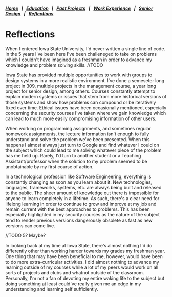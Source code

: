 ##### [Home](README.md) &nbsp; | &nbsp; [Education](education.md) &nbsp; | &nbsp; [Past Projects](projects.md) &nbsp; | &nbsp; [Work Experience](experience.md) &nbsp; | &nbsp; [Senior Design](sDesign.md) &nbsp; | &nbsp; [Reflections](reflections.md)

# Reflections
When I entered Iowa State University, I'd never written a single line of code. In the 5 years I've been here I've been challeneged to take on problems which I couldn't have imagined as a freshman in order to advance my knowledge and problem solving skills. //TODO

Iowa State has provided multiple opportunities to work with groups to design systems in a more realistic environment. I've done a semeseter long project in 309, multiple projects in the management course, a year long project for senior design, among others. Courses constantly attempt to explain modern systems or issues that stem from more historical versions of those systems and show how problems can compound or be iteratively fixed over time. Ethical issues have been occasionally mentioned, especially concerning the security courses I've taken where we gain knowledge which can lead to much more easily compromising information of other users.

When working on programming assignments, and sometimes regular homework assignments, the lecture information isn't enough to fully understand and solve the problem we've been presented. When this happens I almost always just turn to Google and find whatever I could on the subject which could lead to me solving whatever piece of the problem has me held up. Rarely, I'd turn to another student or a Teaching Assistant/professor when the solution to my problem seemed to be unobtainable by my first course of action.

In a technological profession like Software Engineering, everything is constantly changing as soon as you learn about it. New technologies, languages, frameworks, systems, etc. are always being built and released to the public. The sheer amount of knowledge out there is impossible for anyone to learn completely in a lifetime. As such, there's a clear need for lifelong learning in order to continue to grow and improve at my job and remain current with the best approaches to problems. This has been especially highlighted in my security courses as the nature of the subject tend to render previous versions dangerously obsolete as fast as new versions can come live.

//TODO 5? Maybe?

In looking back at my time at Iowa State, there's almost nothing I'd do differently other than working harder towards my grades my freshman year. One thing that may have been beneficial to me, however, would have been to do more extra-curricular activities. I did almost nothing to advance my learning outside of my courses while a lot of my peers would work on all sorts of projects and clubs and whatnot outside of the classroom. Personally, I'm not a fan of devoting my entire waking life to the subject but doing something at least could've really given me an edge in my understanding and learning self sufficiently.
